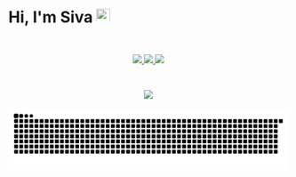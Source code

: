 # Hi, I'm Siva <img src="https://media.giphy.com/media/hvRJCLFzcasrR4ia7z/giphy.gif" height="25px" width="25px">

<br />

<p align="center">
    <a href="https://www.linkedin.com/in/sivayogasubramanian/">
        <img src="https://img.shields.io/badge/-sivayogasubramanian-blue?style=for-the-badge&logo=Linkedin&logoColor=black&color=white&link=https://www.linkedin.com/in/sivayogasubramanian/" />
    </a>
    <a href="https://sivarn.com">
        <img src="https://img.shields.io/badge/Portfolio%20Website-46a2f1.svg?&style=for-the-badge&logo=Google-Chrome&logoColor=black&color=white&link=https://www.sivarn.com/" />
    </a>
    <a href="https://blog.sivarn.com">
        <img src="https://img.shields.io/badge/Blog-46a2f1.svg?&style=for-the-badge&logo=Google-Chrome&logoColor=black&color=white&link=https://www.sivarn.com/" />
    </a>
</p>

<br />

<p align="center">
  <img src="https://github-readme-stats.vercel.app/api?username=sivayogasubramanian&count_private=true&hide=stars&show_icons=true&hide_border=true" />
</p>

<p align="center">
  <img src="https://raw.githubusercontent.com/sivayogasubramanian/sivayogasubramanian/output/github-snake.svg" />
</p>
